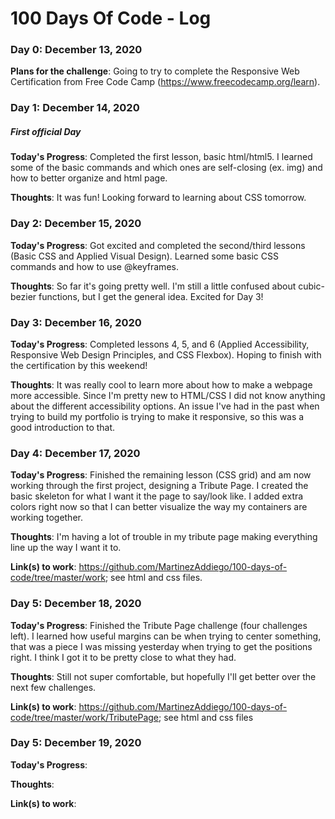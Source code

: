 # 100 Days Of Code - Log

### Day 0: December 13, 2020 

**Plans for the challenge**: Going to try to complete the Responsive Web Certification from Free Code Camp (https://www.freecodecamp.org/learn).

### Day 1: December 14, 2020 
##### First official Day

**Today's Progress**: Completed the first lesson, basic html/html5. I learned some of the basic commands and which ones are self-closing (ex. img) and how to better organize and html page.

**Thoughts**: It was fun! Looking forward to learning about CSS tomorrow. 

### Day 2: December 15, 2020 

**Today's Progress**: Got excited and completed the second/third lessons (Basic CSS and Applied Visual Design). Learned some basic CSS commands and how to use @keyframes. 

**Thoughts**: So far it's going pretty well. I'm still a little confused about cubic-bezier functions, but I get the general idea. Excited for Day 3!

### Day 3: December 16, 2020 

**Today's Progress**: Completed lessons 4, 5, and 6 (Applied Accessibility, Responsive Web Design Principles, and CSS Flexbox). Hoping to finish with the certification by this weekend!

**Thoughts**: It was really cool to learn more about how to make a webpage more accessible. Since I'm pretty new to HTML/CSS I did not know anything about the different accessibility options. An issue I've had in the past when trying to build my portfolio is trying to make it responsive, so this was a good introduction to that. 

### Day 4: December 17, 2020 

**Today's Progress**: Finished the remaining lesson (CSS grid) and am now working through the first project, designing a Tribute Page. I created the basic skeleton for what I want it the page to say/look like. I added extra colors right now so that I can better visualize the way my containers are working together. 

**Thoughts**: I'm having a lot of trouble in my tribute page making everything line up the way I want it to.

**Link(s) to work**: https://github.com/MartinezAddiego/100-days-of-code/tree/master/work; see html and css files. 

### Day 5: December 18, 2020 

**Today's Progress**: Finished the Tribute Page challenge (four challenges left). I learned how useful margins can be when trying to center something, that was a piece I was missing yesterday when trying to get the positions right. I think I got it to be pretty close to what they had. 

**Thoughts**: Still not super comfortable, but hopefully I'll get better over the next few challenges. 

**Link(s) to work**: https://github.com/MartinezAddiego/100-days-of-code/tree/master/work/TributePage; see html and css files

### Day 5: December 19, 2020 

**Today's Progress**: 

**Thoughts**: 

**Link(s) to work**: 
